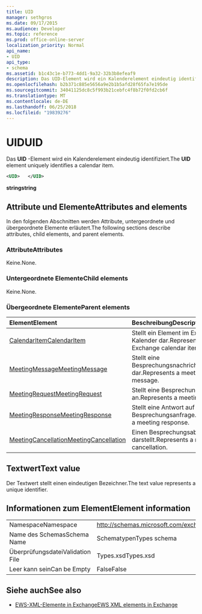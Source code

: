 ```yaml
---
title: UID
manager: sethgros
ms.date: 09/17/2015
ms.audience: Developer
ms.topic: reference
ms.prod: office-online-server
localization_priority: Normal
api_name:
- UID
api_type:
- schema
ms.assetid: b1c43c1e-b773-4dd1-9a32-32b3b8efeaf9
description: Das UID-Element wird ein Kalenderelement eindeutig identifiziert.
ms.openlocfilehash: b2b371c885e5656a9e2b1b5afd28f65fa7e195de
ms.sourcegitcommit: 34041125dc8c5f993b21cebfc4f8b72f0fd2cb6f
ms.translationtype: MT
ms.contentlocale: de-DE
ms.lasthandoff: 06/25/2018
ms.locfileid: "19839276"
---
```

# <a name="uid"></a><span data-ttu-id="ac47d-103">UID</span><span class="sxs-lookup"><span data-stu-id="ac47d-103">UID</span></span>

<span data-ttu-id="ac47d-104">Das **UID** -Element wird ein Kalenderelement eindeutig identifiziert.</span><span class="sxs-lookup"><span data-stu-id="ac47d-104">The **UID** element uniquely identifies a calendar item.</span></span> 
  
```xml
<UID>   </UID>
```

 <span data-ttu-id="ac47d-105">**string**</span><span class="sxs-lookup"><span data-stu-id="ac47d-105">**string**</span></span>
## <a name="attributes-and-elements"></a><span data-ttu-id="ac47d-106">Attribute und Elemente</span><span class="sxs-lookup"><span data-stu-id="ac47d-106">Attributes and elements</span></span>

<span data-ttu-id="ac47d-107">In den folgenden Abschnitten werden Attribute, untergeordnete und übergeordnete Elemente erläutert.</span><span class="sxs-lookup"><span data-stu-id="ac47d-107">The following sections describe attributes, child elements, and parent elements.</span></span>
  
### <a name="attributes"></a><span data-ttu-id="ac47d-108">Attribute</span><span class="sxs-lookup"><span data-stu-id="ac47d-108">Attributes</span></span>

<span data-ttu-id="ac47d-109">Keine.</span><span class="sxs-lookup"><span data-stu-id="ac47d-109">None.</span></span>
  
### <a name="child-elements"></a><span data-ttu-id="ac47d-110">Untergeordnete Elemente</span><span class="sxs-lookup"><span data-stu-id="ac47d-110">Child elements</span></span>

<span data-ttu-id="ac47d-111">Keine.</span><span class="sxs-lookup"><span data-stu-id="ac47d-111">None.</span></span>
  
### <a name="parent-elements"></a><span data-ttu-id="ac47d-112">Übergeordnete Elemente</span><span class="sxs-lookup"><span data-stu-id="ac47d-112">Parent elements</span></span>

|<span data-ttu-id="ac47d-113">**Element**</span><span class="sxs-lookup"><span data-stu-id="ac47d-113">**Element**</span></span>|<span data-ttu-id="ac47d-114">**Beschreibung**</span><span class="sxs-lookup"><span data-stu-id="ac47d-114">**Description**</span></span>|
|:-----|:-----|
|[<span data-ttu-id="ac47d-115">CalendarItem</span><span class="sxs-lookup"><span data-stu-id="ac47d-115">CalendarItem</span></span>](calendaritem.md) <br/> |<span data-ttu-id="ac47d-116">Stellt ein Element im Exchange-Kalender dar.</span><span class="sxs-lookup"><span data-stu-id="ac47d-116">Represents an Exchange calendar item.</span></span>  <br/> |
|[<span data-ttu-id="ac47d-117">MeetingMessage</span><span class="sxs-lookup"><span data-stu-id="ac47d-117">MeetingMessage</span></span>](meetingmessage.md) <br/> |<span data-ttu-id="ac47d-118">Stellt eine Besprechungsnachricht dar.</span><span class="sxs-lookup"><span data-stu-id="ac47d-118">Represents a meeting message.</span></span>  <br/> |
|[<span data-ttu-id="ac47d-119">MeetingRequest</span><span class="sxs-lookup"><span data-stu-id="ac47d-119">MeetingRequest</span></span>](meetingrequest.md) <br/> |<span data-ttu-id="ac47d-120">Stellt eine Besprechungsanfrage an.</span><span class="sxs-lookup"><span data-stu-id="ac47d-120">Represents a meeting request.</span></span>  <br/> |
|[<span data-ttu-id="ac47d-121">MeetingResponse</span><span class="sxs-lookup"><span data-stu-id="ac47d-121">MeetingResponse</span></span>](meetingresponse.md) <br/> |<span data-ttu-id="ac47d-122">Stellt eine Antwort auf Besprechungsanfrage.</span><span class="sxs-lookup"><span data-stu-id="ac47d-122">Represents a meeting response.</span></span>  <br/> |
|[<span data-ttu-id="ac47d-123">MeetingCancellation</span><span class="sxs-lookup"><span data-stu-id="ac47d-123">MeetingCancellation</span></span>](meetingcancellation.md) <br/> |<span data-ttu-id="ac47d-124">Einen Besprechungsabsage darstellt.</span><span class="sxs-lookup"><span data-stu-id="ac47d-124">Represents a meeting cancellation.</span></span>  <br/> |
   
## <a name="text-value"></a><span data-ttu-id="ac47d-125">Textwert</span><span class="sxs-lookup"><span data-stu-id="ac47d-125">Text value</span></span>

<span data-ttu-id="ac47d-126">Der Textwert stellt einen eindeutigen Bezeichner.</span><span class="sxs-lookup"><span data-stu-id="ac47d-126">The text value represents a unique identifier.</span></span>
  
## <a name="element-information"></a><span data-ttu-id="ac47d-127">Informationen zum Element</span><span class="sxs-lookup"><span data-stu-id="ac47d-127">Element information</span></span>

|||
|:-----|:-----|
|<span data-ttu-id="ac47d-128">Namespace</span><span class="sxs-lookup"><span data-stu-id="ac47d-128">Namespace</span></span>  <br/> |http://schemas.microsoft.com/exchange/services/2006/types  <br/> |
|<span data-ttu-id="ac47d-129">Name des Schemas</span><span class="sxs-lookup"><span data-stu-id="ac47d-129">Schema Name</span></span>  <br/> |<span data-ttu-id="ac47d-130">Schematypen</span><span class="sxs-lookup"><span data-stu-id="ac47d-130">Types schema</span></span>  <br/> |
|<span data-ttu-id="ac47d-131">Überprüfungsdatei</span><span class="sxs-lookup"><span data-stu-id="ac47d-131">Validation File</span></span>  <br/> |<span data-ttu-id="ac47d-132">Types.xsd</span><span class="sxs-lookup"><span data-stu-id="ac47d-132">Types.xsd</span></span>  <br/> |
|<span data-ttu-id="ac47d-133">Leer kann sein</span><span class="sxs-lookup"><span data-stu-id="ac47d-133">Can be Empty</span></span>  <br/> |<span data-ttu-id="ac47d-134">False</span><span class="sxs-lookup"><span data-stu-id="ac47d-134">False</span></span>  <br/> |
   
## <a name="see-also"></a><span data-ttu-id="ac47d-135">Siehe auch</span><span class="sxs-lookup"><span data-stu-id="ac47d-135">See also</span></span>



- [<span data-ttu-id="ac47d-136">EWS-XML-Elemente in Exchange</span><span class="sxs-lookup"><span data-stu-id="ac47d-136">EWS XML elements in Exchange</span></span>](ews-xml-elements-in-exchange.md)

